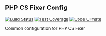 ## PHP CS Fixer Config  ##
[![Build Status](https://travis-ci.org/Dhii/php-cs-fixer-config.svg?branch=master)](https://travis-ci.org/Dhii/php-cs-fixer-config)
[![Test Coverage](https://codeclimate.com/github/Dhii/php-cs-fixer-config/badges/coverage.svg)](https://codeclimate.com/github/Dhii/php-cs-fixer-config/coverage)
[![Code Climate](https://codeclimate.com/github/Dhii/php-cs-fixer-config/badges/gpa.svg)](https://codeclimate.com/github/Dhii/php-cs-fixer-config)

Common configuration for PHP CS Fixer
